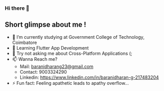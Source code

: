 ### Hi there 👋

## Short glimpse about me !

- 🔭 I’m currently studying at Government College of Technology, Coimbatore
- 🌱 Learning Flutter App Development
- 💬 Try not asking me about Cross-Platform Applications (;
- 📫 Wanna Reach me?
    - Mail: baranidharang23@gmail.com
    - Contact: 9003324290
    - Linkedin: https://www.linkedin.com/in/baranidharan-g-217483204
- ⚡ Fun fact: Feeling apathetic leads to apathy overflow...
